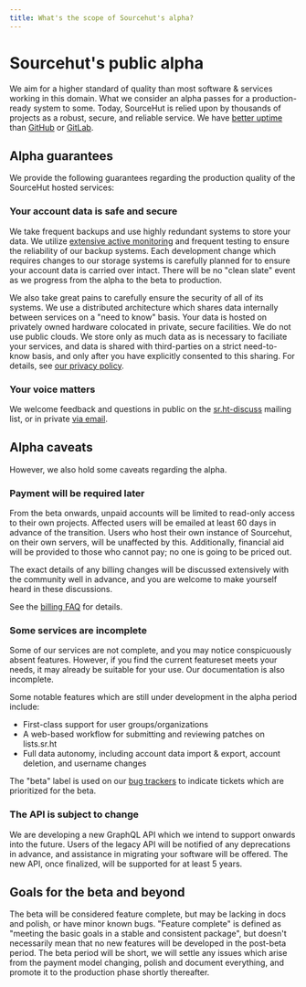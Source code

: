 ```yaml
---
title: What's the scope of Sourcehut's alpha?
---
```


# Sourcehut's public alpha

We aim for a higher standard of quality than most software & services working in
this domain. What we consider an alpha passes for a production-ready system to
some. Today, SourceHut is relied upon by thousands of projects as a robust,
secure, and reliable service. We have [better uptime](https://status.sr.ht) than
[GitHub](https://www.githubstatus.com/) or [GitLab](https://status.gitlab.com/).

## Alpha guarantees

We provide the following guarantees regarding the production quality of the
SourceHut hosted services:

### Your account data is safe and secure

We take frequent backups and use highly redundant systems to store your data.
We utilize [extensive active monitoring](https://man.sr.ht/ops) and frequent
testing to ensure the reliability of our backup systems. Each development change
which requires changes to our storage systems is carefully planned for to ensure
your account data is carried over intact. There will be no "clean slate" event
as we progress from the alpha to the beta to production.

We also take great pains to carefully ensure the security of all of its systems.
We use a distributed architecture which shares data internally between services
on a "need to know" basis. Your data is hosted on privately owned hardware
colocated in private, secure facilities. We do not use public clouds. We store
only as much data as is necessary to faciliate your services, and data is shared
with third-parties on a strict need-to-know basis, and only after you have
explicitly consented to this sharing. For details, see
[our privacy policy](https://man.sr.ht/privacy.md).

### Your voice matters

We welcome feedback and questions in public on the
[sr.ht-discuss](https://lists.sr.ht/~sircmpwn/sr.ht-discuss) mailing list, or in
private [via email](mailto:~sircmpwn/sr.ht-support@lists.sr.ht).

## Alpha caveats

However, we also hold some caveats regarding the alpha.

### Payment will be required later

From the beta onwards, unpaid accounts will be limited to read-only access to
their own projects. Affected users will be emailed at least 60 days in advance
of the transition. Users who host their own instance of Sourcehut, on their own
servers, will be unaffected by this. Additionally, financial aid will be
provided to those who cannot pay; no one is going to be priced out.

The exact details of any billing changes will be discussed extensively with the
community well in advance, and you are welcome to make yourself heard in these
discussions.

See the [billing FAQ](https://man.sr.ht/billing-faq.md) for details.

### Some services are incomplete

Some of our services are not complete, and you may notice conspicuously absent
features. However, if you find the current featureset meets your needs, it may
already be suitable for your use. Our documentation is also incomplete.

Some notable features which are still under development in the alpha period
include:

- First-class support for user groups/organizations
- A web-based workflow for submitting and reviewing patches on lists.sr.ht
- Full data autonomy, including account data import & export, account
  deletion, and username changes

The "beta" label is used on our
[bug trackers](https://todo.sr.ht/trackers/~sircmpwn?search=sr.ht) to indicate
tickets which are prioritized for the beta.

### The API is subject to change

We are developing a new GraphQL API which we intend to support onwards into the
future. Users of the legacy API will be notified of any deprecations in advance,
and assistance in migrating your software will be offered. The new API, once
finalized, will be supported for at least 5 years.

## Goals for the beta and beyond

The beta will be considered feature complete, but may be lacking in docs and
polish, or have minor known bugs. "Feature complete" is defined as "meeting the
basic goals in a stable and consistent package", but doesn't necessarily mean
that no new features will be developed in the post-beta period. The beta period
will be short, we will settle any issues which arise from the payment model
changing, polish and document everything, and promote it to the production phase
shortly thereafter.
